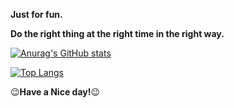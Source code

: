 **Just for fun.**

**Do the right thing at the right time in the right way.**

[![Anurag's GitHub stats](https://github-readme-stats.vercel.app/api?username=LYF123123&show_icons=true&count_private=true)](https://github.com/anuraghazra/github-readme-stats)

[![Top Langs](https://github-readme-stats.vercel.app/api/top-langs/?username=LYF123123&layout=compact&langs_count=5)](https://github.com/anuraghazra/github-readme-stats)


:wink:**Have a Nice day!**:wink:
